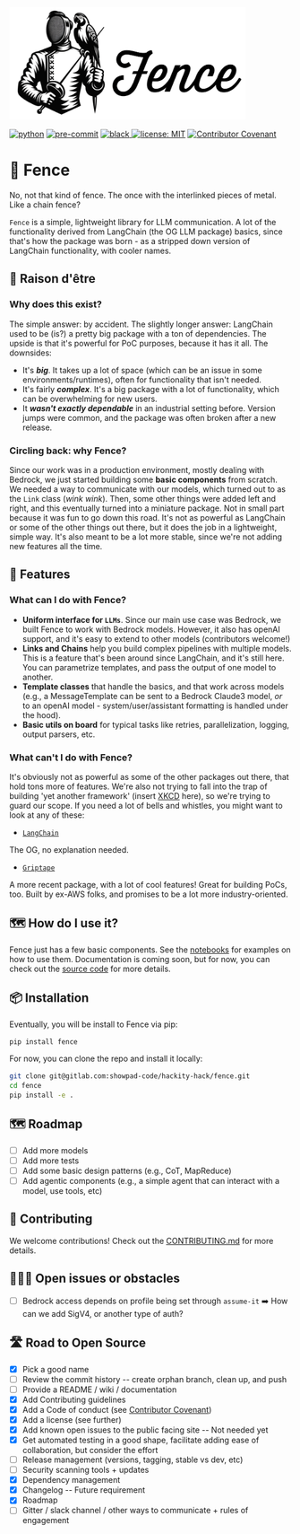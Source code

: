 <img src="docs/logo.png" alt="tests" height="200"/>

[![python](https://img.shields.io/badge/Python-3.12-3776AB.svg?style=flat&logo=python&logoColor=white)](https://www.python.org)
[![pre-commit](https://img.shields.io/badge/pre--commit-enabled-brightgreen?logo=pre-commit&logoColor=white)](https://github.com/pre-commit/pre-commit)
[![black](https://img.shields.io/badge/code%20style-black-000000.svg)
](https://github.com/psf/black)
[![license: MIT](https://img.shields.io/badge/License-MIT-yellow.svg)](https://opensource.org/licenses/MIT)
[![Contributor Covenant](https://img.shields.io/badge/Contributor%20Covenant-2.1-4baaaa.svg)](code_of_conduct.md)

# 🤺 Fence

No, not that kind of fence. The once with the interlinked pieces of metal. Like a chain fence?

`Fence` is a simple, lightweight library for LLM communication. A lot of the functionality derived from LangChain (the OG LLM package) basics, since that's how the package was born - as a stripped down version of LangChain functionality, with cooler names.

## 🤔 Raison d'être

### Why does this exist?

The simple answer: by accident. The slightly longer answer: LangChain used to be (is?) a pretty big package with a ton of dependencies. The upside is that it's powerful for PoC purposes, because it has it all. The downsides:

- It's **_big_**. It takes up a lot of space (which can be an issue in some environments/runtimes), often for functionality that isn't needed.
- It's fairly **_complex_**. It's a big package with a lot of functionality, which can be overwhelming for new users.
- It **_wasn't exactly dependable_** in an industrial setting before. Version jumps were common, and the package was often broken after a new release.

### Circling back: why Fence?

Since our work was in a production environment, mostly dealing with Bedrock, we just started building some **basic components** from scratch. We needed a way to communicate with our models, which turned out to as the `Link` class (_wink wink_).
Then, some other things were added left and right, and this eventually turned into a miniature package. Not in small part because it was fun to go down this road. It's not as powerful as LangChain or some of the other things out there, but it does the job in a lightweight, simple way. It's also meant to be a lot more stable, since we're not adding new features all the time.

## 💪 Features

### What can I do with Fence?

- **Uniform interface for `LLMs`**. Since our main use case was Bedrock, we built Fence to work with Bedrock models. However, it also has openAI support, and it's easy to extend to other models (contributors welcome!)
- **Links and Chains** help you build complex pipelines with multiple models. This is a feature that's been around since LangChain, and it's still here. You can parametrize templates, and pass the output of one model to another.
- **Template classes** that handle the basics, and that work across models (e.g., a MessageTemplate can be sent to a Bedrock Claude3 model, _or_ to an openAI model - system/user/assistant formatting is handled under the hood).
- **Basic utils on board** for typical tasks like retries, parallelization, logging, output parsers, etc.

### What can't I do with Fence?

It's obviously not as powerful as some of the other packages out there, that hold tons more of features. We're also not trying to fall into the trap of building 'yet another framework' (insert [XKCD](https://xkcd.com/927/) here), so we're trying to guard our scope. If you need a lot of bells and whistles, you might want to look at any of these:

- [`LangChain`](https://www.langchain.com/)

The OG, no explanation needed.

- [`Griptape`](https://www.griptape.ai)

A more recent package, with a lot of cool features! Great for building PoCs, too. Built by ex-AWS folks, and promises to be a lot more industry-oriented.

## 🗺️ How do I use it?

Fence just has a few basic components. See the [notebooks](notebooks) for examples on how to use them. Documentation is coming soon, but for now, you can check out the [source code](fence) for more details.

## 📦 Installation

Eventually, you will be install to Fence via pip:

```bash
pip install fence
```

For now, you can clone the repo and install it locally:

```bash
git clone git@gitlab.com:showpad-code/hackity-hack/fence.git
cd fence
pip install -e .
```

## 🗺️ Roadmap

- [ ] Add more models
- [ ] Add more tests
- [ ] Add some basic design patterns (e.g., CoT, MapReduce)
- [ ] Add agentic components (e.g., a simple agent that can interact with a model, use tools, etc)

## 🤝 Contributing

We welcome contributions! Check out the [CONTRIBUTING.md](CONTRIBUTING.md) for more details.

## 🙋🏻‍♂️ Open issues or obstacles

- [ ] Bedrock access depends on profile being set through `assume-it` ➡️ How can we add SigV4, or another type of auth?

## 🛣️ Road to Open Source

- [x] Pick a good name
- [ ] Review the commit history -- create orphan branch, clean up, and push
- [ ] Provide a README / wiki / documentation
- [x] Add Contributing guidelines
- [x] Add a Code of conduct (see [Contributor Covenant](https://www.contributor-covenant.org/))
- [x] Add a license (see further)
- [x] Add known open issues to the public facing site -- Not needed yet
- [x] Get automated testing in a good shape, facilitate adding ease of collaboration, but consider the effort
- [ ] Release management (versions, tagging, stable vs dev, etc)
- [ ] Security scanning tools + updates
- [x] Dependency management
- [x] Changelog -- Future requirement
- [x] Roadmap
- [ ] Gitter / slack channel / other ways to communicate + rules of engagement
